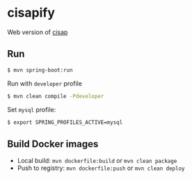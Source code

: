# cisapify
Web version of [cisap](https://cisap.madadipouya.com) 


## Run

```bash
$ mvn spring-boot:run
```

Run with `developer` profile

```bash
$ mvn clean compile -Pdeveloper
```

Set `mysql` profile:

```bash
$ export SPRING_PROFILES_ACTIVE=mysql
```

## Build Docker images

- Local build: `mvn dockerfile:build` or `mvn clean package`
- Push to registry: `mvn dockerfile:push` or `mvn clean deploy`